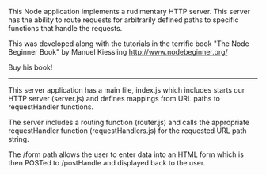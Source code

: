 This Node application implements a rudimentary HTTP server. This server has the 
ability to route requests for arbitrarily defined paths to specific functions 
that handle the requests.

This was developed along with the tutorials in the terrific book "The Node 
Beginner Book" by Manuel Kiessling
http://www.nodebeginner.org/

Buy his book!

--------------------------------------------------------------------------------
This server application has a main file, index.js which includes starts our HTTP
server (server.js) and defines mappings from URL paths to requestHandler 
functions.

The server includes a routing function (router.js) and calls the appropriate 
requestHandler function (requestHandlers.js) for the requested URL path string.

The /form path allows the user to enter data into an HTML form which is then 
POSTed to /postHandle and displayed back to the user.
